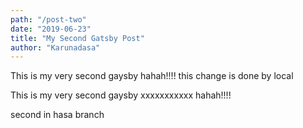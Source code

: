 ```yaml
---
path: "/post-two"
date: "2019-06-23"
title: "My Second Gatsby Post"
author: "Karunadasa"
---
```



This is my very second gaysby hahah!!!!
this change is done by local

This is my very second gaysby xxxxxxxxxxx hahah!!!!

second in hasa branch

